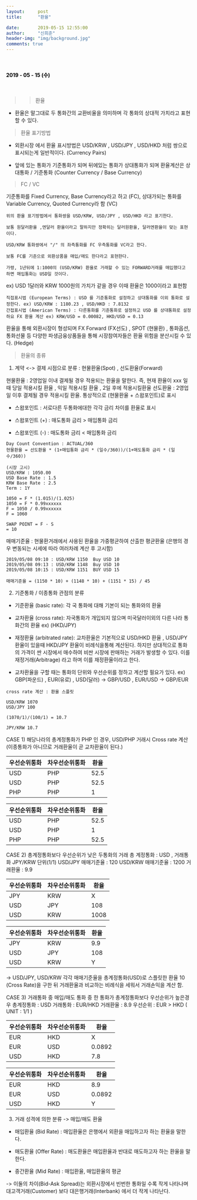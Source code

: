 ```yaml
---
layout:     post
title:      "환율"

date:       2019-05-15 12:55:00
author:     "신희준"
header-img: "img/background.jpg"
comments: true
---
```


<head>
 <meta property="og:type" content="FX">
 <meta property="og:title" content="FX">
 <meta property="og:description" content="FX">
 <meta property="og:url" content="http://shj7242.github.io/2018/08/03/EXRATE/">

 <meta name="twitter:card" content="FX">
  <meta name="twitter:title" content="FX">
  <meta name="twitter:description" content="FX">
  <meta name="FACEBOOK:domain" content="http://shj7242.github.io/2018/08/03/EXRATE/">
  <meta name="facebook:card" content="FX">
   <meta name="facebook:title" content="FX">
   <meta name="facebook:description" content="FX">
   <meta name="facebook:domain" content="http://shj7242.github.io/2019/08/03/EXRATE/">


 </head>

<br>
<H4 style ="font-weight:bold; color:black;"> </H4>

<H4 style ="font-weight:bold; color : black">2019 - 05 - 15 (수)</H4>
<br>

>> 환율

* 환율은 말그대로 두 통화간의 교환비율을 의미하며 각 통화의 상대적 가치라고 표현할 수 있다.

> 환율 표기방법 

* 외환시장 에서 환율 표시방법은 USD/KRW , USD/JPY , USD/HKD 처럼 쌍으로 표시되는게 일반적이다. (Currency Pairs)

* 앞에 있는 통화가 기준통화가 되며 뒤에있는 통화가 상대통화가 되며 환율계산은  상대통화 / 기준통화 (Counter Currency / Base Currency) 

> FC / VC

기준통화를 Fixed Currency, Base Currency라고 하고 (FC), 상대가되는 통화를 Variable Currency, Quoted Currency라 함 (VC)

~~~
위의 환율 표기방법에서 통화쌍을 USD/KRW, USD/JPY , USD/HKD 라고 표기한다.

보통 원달러환율 ,엔달러 환율이라고 말하지만 정확히는 달러원환율, 달러엔환율이 맞는 표현이다.

USD/KRW 통화쌍에서 "/" 의 좌측통화를 FC 우측통화를 VC라고 한다.

보통 FC를 기준으로 외환상품을 매입/매도 한다라고 표현한다.

가령, 1년뒤에 1:1000의 (USD/KRW) 환율로 거래할 수 있는 FORWARD거래를 매입했다고 하면 매입통화는 USD일 것이다. 
~~~

ex) USD 1달러와 KRW 1000원의 가치가 같을 경우 이때 환율은 1000이라고 표현함

~~~
직접표시법 (European Terms) : USD 를 기준통화로 설정하고 상대통화를 이외 통화로 설정한다. ex) USD/KRW : 1180.23 , USD/HKD : 7.8132
간접표시법 (American Terms) : 다른통화를 기준통화로 설정하고 USD 를 상대통화로 설정하요 FX 환율 계산 ex) KRW/USD = 0.00082, HKD/USD = 0.13
~~~

환율을 통해 외환시장이 형성되며 FX Forward (FX선도) , SPOT (현물환) , 통화옵션, 통화선물 등 다양한 파생금융상품들을 통해 시장참여자들은 환율 위험을 분산시킬 수 있다. (Hedge)


> 환율의 종류


1. 계약 <-> 결제 시점으로 분류 : 현물환율(Spot) , 선도환율(Forward) 

현물환율 : 2영업일 이내 결제될 경우 적용되는 환율을 말한다. 즉, 현재 환율이 xxx 일때 당일 적용시킬 환율 , 익일 적용시킬 환율 , 2일 후에 적용시킬환율
선도환율 : 2영업일 이후 결제될 경우 적용시킬 환율. 통상적으로 (현물환율 + 스왑포인트)로 표시

* 스왑포인트 : 서로다른 두통화에대한 각각 금리 차이를 환율로 표시

* 스왑포인트 (+) : 매도통화 금리 > 매입통화 금리
* 스왑포인트 (-) : 매도통화 금리 < 매입통화 금리

~~~
Day Count Convention : ACTUAL/360
현물환율 = 선도환율 * (1+매입통화 금리 * (일수/360))/(1+매도통화 금리 * (일수/360))

(시장 고시)
USD/KRW : 1050.00
USD Base Rate : 1.5
KRW Base Rate : 2.5
Term : 1Y

1050 = F * (1.015)/(1.025)
1050 = F * 0.99xxxxxx
F = 1050 / 0.99xxxxxx
F = 1060

SWAP POINT = F - S 
= 10
~~~

매매기준율 : 현물환거래에서 사용된 환율을 가중평균하여 산출한 평균환율 (은행의 경우 변동되는 시세에 따라 여러차례 계산 후 고시함)

~~~
2019/05/08 09:10 : USD/KRW 1150  Buy USD 10
2019/05/08 09:13 : USD/KRW 1148  Buy USD 10
2019/05/08 10:15 : USD/KRW 1151  BUY USD 15

매매기준율 = (1150 * 10) + (1148 * 10) + (1151 * 15) / 45
~~~

2. 기준통화 / 이종통화 관점의 분류

* 기준환율 (basic rate): 각 국 통화에 대해 기본이 되는 통화와의 환율
* 교차환율 (cross rate): 자국통화가 개입되지 않으며 미국달러이외의 다른 나라 통화간의 환율 ex) (HKD/JPY) 
* 재정환율 (arbitrated rate): 교차환율은 기본적으로 USD/HKD 환율 , USD/JPY 환율이 있을때 HKD/JPY 환율이 비례식을통해 계산된다. 하지만 상대적으로 통화의 가격이 싼 시장에서 매수하여 비싼 시장에 판매하는 거래가 발생할 수 있다. 이를 재정거래(Arbitrage) 라고 하며 이를 재정환율이라고 한다.

* 교차환율을 구할 때는 통화의 단위와 우선순위를 정하고 계산할 필요가 있다. ex) GBP(파운드) , EUR(유로) , USD(달러) -> GBP/USD , EUR/USD -> GBP/EUR

~~~
cross rate 계산 : 환율 스플릿

USD/KRW 1070
USD/JPY 100

(1070/1)/(100/1) = 10.7

JPY/KRW 10.7
~~~


CASE 1) 해당나라의 총계정통화가 PHP 인 경우, USD/PHP 거래시 Cross rate 계산 (이종통화가 아니므로 거래환율이 곧 교차환율이 된다.)

|우선순위통화|차우선순위통화|환율|
|------|---|---|
|USD|PHP|52.5|      (Cross rate)
|USD|PHP|52.5|      
|PHP|PHP|1|

|우선순위통화|차우선순위통화|환율|
|------|---|---|
|USD|PHP|52.5|      (거래환율)
|USD|PHP|1|
|PHP|PHP|52.5|

CASE 2) 총계정통화보다 우선순위가 낮은 두통화의 거래  총 계정통화 : USD , 거래통화 JPY/KRW 단위(1/1)
USD/JPY 매매기준율 : 120
USD/KRW 매매기준율 : 1200
거래환율 : 9.9 

|우선순위통화|차우선순위통화|환율|
|------|---|---|
|JPY|KRW|X|      (Cross rate)       = (1200/1)/(120/1) = 10  
|USD|JPY|108|    (USD/JPY : 120)           
|USD|KRW|1008|   (USD/KRW : 1200)

|우선순위통화|차우선순위통화|환율|
|------|---|---|
|JPY|KRW|9.9|      (거래환율)
|USD|JPY|108|      = 120 
|USD|KRW|Y|        = 9.9/Cross Rate(10) / (1/1200)  = 1188

-> USD/JPY, USD/KRW 각각 매매기준율을 총계정통화(USD)로 스플릿한 환율 10 (Cross Rate)을 구한 뒤 거래환율과 비교하는 비례식을 세워서 거래손익을 계산 함.

CASE 3) 거래통화 중 매입/매도 통화 중 한 통화가 총계정통화보다 우선순위가 높은경우
총계정통화 : USD
거래통화 : EUR/HKD
거래환율 : 8.9
우선순위 : EUR > HKD ( UNIT : 1/1 )

|우선순위통화|차우선순위통화|환율|
|------|---|---|
|EUR|HKD|X|         (Cross rate)       = (0.0892/1)/(7.8/1) = 8.736  
|EUR|USD|0.0892|    (EUR/USD : 0.0892)           
|USD|HKD|7.8|       (USD/HKD : 7.8)

|우선순위통화|차우선순위통화|환율|
|------|---|---|
|EUR|HKD|8.9|      (거래환율)
|EUR|USD|0.0892|      = 120 
|USD|HKD|Y|           = 8.9/Cross Rate(8.736) / (1/7.8)  = 7.964




3. 거래 성격에 의한 분류 -> 매입/매도 환율

* 매입환율 (Bid Rate) : 매입환율은 은행에서 외환을 매입하고자 하는 환율을 말한다.    

* 매도환율 (Offer Rate) : 매도환율은 매입환율과 반대로 매도하고자 하는 환율을 말한다.

* 중간환율 (Mid Rate) : 매입환율, 매입환율의 평균

-> 이둘의 차이(Bid-Ask Spread)는 외환시장에서 빈번한 통화일 수록 작게 나타나며 대고객거래(Customer) 보다 대은행거래(Interbank) 에서 더 작게 나타난다.





